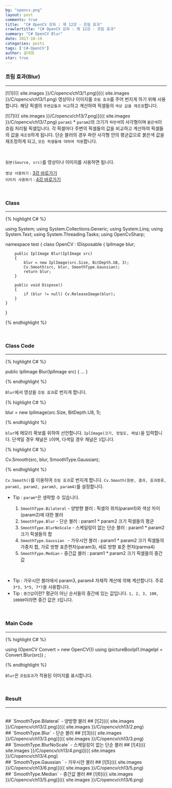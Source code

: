 ```yaml
---
bg: "opencv.png"
layout: post
comments: true
title:  "C# OpenCV 강좌 : 제 12강 - 흐림 효과"
crawlertitle: "C# OpenCV 강좌 : 제 12강 - 흐림 효과"
summary: "C# OpenCV Blur"
date: 2017-10-19
categories: posts
tags: ['C#-OpenCV']
author: 윤대희
star: true
---
```


### 흐림 효과(Blur) ###
----------
[![1]({{ site.images }}/C/opencv/ch13/1.png)]({{ site.images }}/C/opencv/ch13/1.png)
영상이나 이미지를 `흐림 효과`를 주어 번지게 하기 위해 사용합니다. 해당 픽셀의 `주변값들과 비교`하고 계산하여 픽셀들의 `색상 값을 재조정`합니다.

[![7]({{ site.images }}/C/opencv/ch13/7.png)]({{ site.images }}/C/opencv/ch13/7.png)
`param1` * `param2`의 크기가 `파란색`의 사각형이며 `붉은색`이 흐림 처리될 픽셀입니다. 각 픽셀마다 주변의 픽셀들의 값을 비교하고 계산하여 픽셀들의 값을 `재조정`하게 됩니다. 단순 블러의 경우 파란 사각형 안의 평균값으로 붉은색 값을 재조정하게 되고, `모든 픽셀들에 대하여 적용`합니다. 

<br>    

`원본(Source, src)`를 영상이나 이미지를 사용하면 됩니다.
<br>

`영상 사용하기` : [3강 바로가기][3강]
<br>
`이미지 사용하기` : [4강 바로가기][4강]

<br>

### Class ###
----------

{% highlight C# %}

using System;
using System.Collections.Generic;
using System.Linq;
using System.Text;
using System.Threading.Tasks;
using OpenCvSharp;

namespace test
{
    class OpenCV : IDisposable
    {
        IplImage blur;
            
        public IplImage Blur(IplImage src)
        {
            blur = new IplImage(src.Size, BitDepth.U8, 3);
            Cv.Smooth(src, blur, SmoothType.Gaussian);
            return blur;
        }
            
        public void Dispose()
        {
            if (blur != null) Cv.ReleaseImage(blur);
        }
    }
}

{% endhighlight %}

<br>

### Class Code ###
----------
{% highlight C# %}

public IplImage Blur(IplImage src)
{
    ...
}

{% endhighlight %}

`Blur`에서 영상을 `흐림 효과`로 번지게 합니다.

{% highlight C# %}

blur = new IplImage(src.Size, BitDepth.U8, 1);

{% endhighlight %}

`blur`에 메모리 확보를 위하여 선언합니다. `IplImage(크기, 정밀도, 채널)`을 입력합니다. 단색일 경우 채널은 `1`이며, 다색일 경우 채널은 `3`입니다.

{% highlight C# %}

Cv.Smooth(src, blur, SmoothType.Gaussian);

{% endhighlight %}

`Cv.Smooth()`를 이용하여 `흐림 효과`로 번지게 합니다. `Cv.Smooth(원본, 결과, 효과종류, param1, param2, param3, param4)`를 설정합니다.
<br>

* Tip : `param*`은 생략할 수 있습니다.

    1. `SmoothType.Bilateral` - 양방향 블러 : 픽셀의 위치(param1)와 색상 차이(param2)에 대한 블러
    2. `SmoothType.Blur` - 단순 블러 : param1 * param2 크기 픽셀들의 평균
    3. `SmoothType.BlurNoScale` - 스케일링이 없는 단순 블러 : param1 * param2 크기 픽셀들의 합
    4. `SmoothType.Gaussian ` - 가우시안 블러 : param1 * param2 크기 픽셀들의 가중치 합, 가로 방향 표준편차(param3), 세로 방향 표준 편차(parma4)
    5. `SmoothType.Median` - 중간값 블러 : param1 * param2 크기 픽셀들의 중간값
    
<br>

* Tip : 가우시안 블러에서 param3, param4 자체적 계산에 의해 계산합니다. 주로 `3*3, 5*5, 7*7`을 사용합니다.
* Tip : `중간값`이란? 평균이 아닌 순서들의 중간에 있는 값입니다. `1, 2, 3, 100, 10000`이라면 중간 값은 `3`입니다.

<br>

### Main Code ###
----------
{% highlight C# %}

using (OpenCV Convert = new OpenCV())
using (pictureBoxIpl1.ImageIpl = Convert.Blur(src)) ;

{% endhighlight %}

`Blur`은 `흐림효과`가 적용된 이미지를 표시합니다.

<br>

### Result ###
----------
<br>
## `SmoothType.Bilateral` - 양방향 블러 ##
[![2]({{ site.images }}/C/opencv/ch13/2.png)]({{ site.images }}/C/opencv/ch13/2.png)
<br>
## `SmoothType.Blur` - 단순 블러 ##
[![3]({{ site.images }}/C/opencv/ch13/3.png)]({{ site.images }}/C/opencv/ch13/3.png)
<br>
## `SmoothType.BlurNoScale` - 스케일링이 없는 단순 블러 ##
[![4]({{ site.images }}/C/opencv/ch13/4.png)]({{ site.images }}/C/opencv/ch13/4.png)
<br>
## `SmoothType.Gaussian ` - 가우시안 블러 ##
[![5]({{ site.images }}/C/opencv/ch13/6.png)]({{ site.images }}/C/opencv/ch13/5.png)
<br>
## `SmoothType.Median` - 중간값 블러 ##
[![6]({{ site.images }}/C/opencv/ch13/5.png)]({{ site.images }}/C/opencv/ch13/6.png)
<br>


[3강]: https://076923.github.io/posts/C-opencv-3/
[4강]: https://076923.github.io/posts/C-opencv-4/
